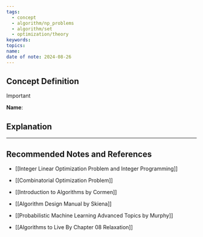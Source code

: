 ```yaml
---
tags:
  - concept
  - algorithm/np_problems
  - algorithm/set
  - optimization/theory
keywords: 
topics: 
name: 
date of note: 2024-08-26
---
```


## Concept Definition

>[!important]
>**Name**: 



## Explanation





-----------
##  Recommended Notes and References


- [[Integer Linear Optimization Problem and Integer Programming]]
- [[Combinatorial Optimization Problem]]


- [[Introduction to Algorithms by Cormen]]
- [[Algorithm Design Manual by Skiena]]
- [[Probabilistic Machine Learning Advanced Topics by Murphy]]


- [[Algorithms to Live By Chapter 08 Relaxation]]